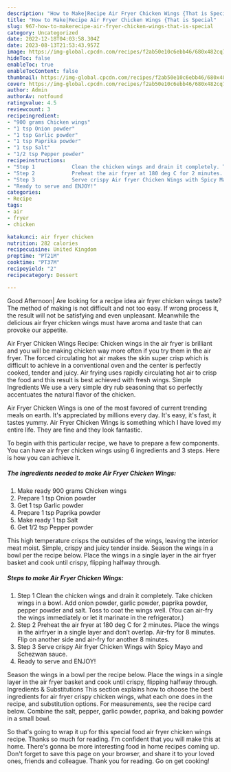```yaml
---
description: "How to Make|Recipe Air Fryer Chicken Wings {That is Special"
title: "How to Make|Recipe Air Fryer Chicken Wings {That is Special"
slug: 967-how-to-makerecipe-air-fryer-chicken-wings-that-is-special
category: Uncategorized
date: 2022-12-18T04:03:58.304Z
date: 2023-08-13T21:53:43.957Z
image: https://img-global.cpcdn.com/recipes/f2ab50e10c6ebb46/680x482cq70/air-fryer-chicken-wings-recipe-main-photo.jpg
hideToc: false
enableToc: true
enableTocContent: false
thumbnail: https://img-global.cpcdn.com/recipes/f2ab50e10c6ebb46/680x482cq70/air-fryer-chicken-wings-recipe-main-photo.jpg
cover: https://img-global.cpcdn.com/recipes/f2ab50e10c6ebb46/680x482cq70/air-fryer-chicken-wings-recipe-main-photo.jpg
author: Admin
authorAv: notfound
ratingvalue: 4.5
reviewcount: 3
recipeingredient:
- "900 grams Chicken wings"
- "1 tsp Onion powder"
- "1 tsp Garlic powder"
- "1 tsp Paprika powder"
- "1 tsp Salt"
- "1/2 tsp Pepper powder"
recipeinstructions:
- "Step 1            Clean the chicken wings and drain it completely. Take chicken wings in a bowl. Add onion powder, garlic powder, paprika powder, pepper powder and salt. Toss to coat the wings well. (You can air-fry the wings immediately or let it marinate in the refrigerator.)"
- "Step 2            Preheat the air fryer at 180 deg C for 2 minutes. Place the wings in the airfryer in a single layer and don’t overlap. Air-fry for 8 minutes. Flip on another side and air-fry for another 8 minutes."
- "Step 3            Serve crispy Air fryer Chicken Wings with Spicy Mayo and Schezwan sauce."
- "Ready to serve and ENJOY!"
categories:
- Recipe
tags:
- air
- fryer
- chicken

katakunci: air fryer chicken 
nutrition: 282 calories
recipecuisine: United Kingdom
preptime: "PT21M"
cooktime: "PT37M"
recipeyield: "2"
recipecategory: Dessert

---
```



Good Afternoon| Are looking for a recipe idea air fryer chicken wings taste? The method of making is not difficult and not too easy. If wrong process it, the result will not be satisfying and even unpleasant. Meanwhile the delicious air fryer chicken wings must have aroma and taste that can provoke our appetite.





Air Fryer Chicken Wings Recipe: Chicken wings in the air fryer is brilliant and you will be making chicken way more often if you try them in the air fryer. The forced circulating hot air makes the skin super crisp which is difficult to achieve in a conventional oven and the center is perfectly cooked, tender and juicy. Air frying uses rapidly circulating hot air to crisp the food and this result is best achieved with fresh wings. Simple Ingredients We use a very simple dry rub seasoning that so perfectly accentuates the natural flavor of the chicken.

Air Fryer Chicken Wings is one of the most favored of current trending meals on earth. It's appreciated by millions every day. It's easy, it's fast, it tastes yummy. Air Fryer Chicken Wings is something which I have loved my entire life. They are fine and they look fantastic.


To begin with this particular recipe, we have to prepare a few components. You can have air fryer chicken wings using 6 ingredients and 3 steps. Here is how you can achieve it.

<!--inarticleads1-->

##### The ingredients needed to make Air Fryer Chicken Wings:

1. Make ready 900 grams Chicken wings
1. Prepare 1 tsp Onion powder
1. Get 1 tsp Garlic powder
1. Prepare 1 tsp Paprika powder
1. Make ready 1 tsp Salt
1. Get 1/2 tsp Pepper powder


This high temperature crisps the outsides of the wings, leaving the interior meat moist. Simple, crispy and juicy tender inside. Season the wings in a bowl per the recipe below. Place the wings in a single layer in the air fryer basket and cook until crispy, flipping halfway through. 

<!--inarticleads2-->

##### Steps to make Air Fryer Chicken Wings:

1. Step 1            Clean the chicken wings and drain it completely. Take chicken wings in a bowl. Add onion powder, garlic powder, paprika powder, pepper powder and salt. Toss to coat the wings well. (You can air-fry the wings immediately or let it marinate in the refrigerator.)
1. Step 2            Preheat the air fryer at 180 deg C for 2 minutes. Place the wings in the airfryer in a single layer and don’t overlap. Air-fry for 8 minutes. Flip on another side and air-fry for another 8 minutes.
1. Step 3            Serve crispy Air fryer Chicken Wings with Spicy Mayo and Schezwan sauce.
1. Ready to serve and ENJOY!

Season the wings in a bowl per the recipe below. Place the wings in a single layer in the air fryer basket and cook until crispy, flipping halfway through. Ingredients &amp; Substitutions This section explains how to choose the best ingredients for air fryer crispy chicken wings, what each one does in the recipe, and substitution options. For measurements, see the recipe card below. Combine the salt, pepper, garlic powder, paprika, and baking powder in a small bowl. 

So that's going to wrap it up for this special food air fryer chicken wings recipe. Thanks so much for reading. I'm confident that you will make this at home. There's gonna be more interesting food in home recipes coming up. Don't forget to save this page on your browser, and share it to your loved ones, friends and colleague. Thank you for reading. Go on get cooking!
